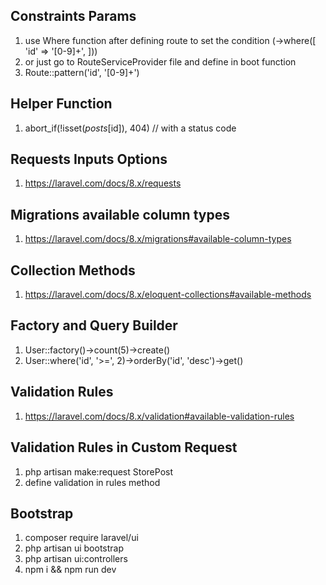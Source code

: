 ## Constraints Params
1) use Where function after defining route to set the condition  (->where([ 'id' => '[0-9]+', ]))
2) or just go to RouteServiceProvider file and define in boot function
3) Route::pattern('id', '[0-9]+')


## Helper Function
1) abort_if(!isset($posts[$id]), 404)  // with a status code

## Requests Inputs Options
1) https://laravel.com/docs/8.x/requests

## Migrations available column types
1) https://laravel.com/docs/8.x/migrations#available-column-types

## Collection Methods
1) https://laravel.com/docs/8.x/eloquent-collections#available-methods

## Factory and Query Builder
1) User::factory()->count(5)->create()
2) User::where('id', '>=', 2)->orderBy('id', 'desc')->get()

## Validation Rules
1) https://laravel.com/docs/8.x/validation#available-validation-rules

## Validation Rules in Custom Request
1) php artisan make:request StorePost
2) define validation in rules method

## Bootstrap
1) composer require laravel/ui
2) php artisan ui bootstrap
3) php artisan ui:controllers
4) npm i && npm run dev